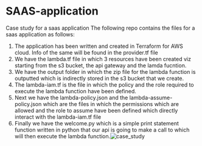 # SAAS-application
Case study for a saas application
The following repo contains the files for a saas application as follows:
1. The application has been written and created in Terraform for AWS cloud.
   Info of the same will be found in the provider.tf file
2. We have the lambda.tf file in which 3 resources have been created 
   viz starting from the s3 bucket, the api gateway and the lamda fucntion.
3. We have the output folder in which the zip file for the lambda function is outputted which is indirectly stored in the s3 bucket that we create.
4. The lambda-iam.tf is the file in which the policy and the role required to execute the lambda function have been defined.
5. Next we have the lambda-policy.json and the lambda-assume-policy.json which are the files in which the permissions which are allowed and the role to assume have been defined which directly interact with the lambda-iam.tf file
6. Finally we have the welcome.py which is a simple print statement function written in python that our api is going to make a call to which will then execute the lambda function.![case_study](https://user-images.githubusercontent.com/77860339/129880213-f8c0a1ce-0afd-4f60-8280-c6196492b00d.png)

